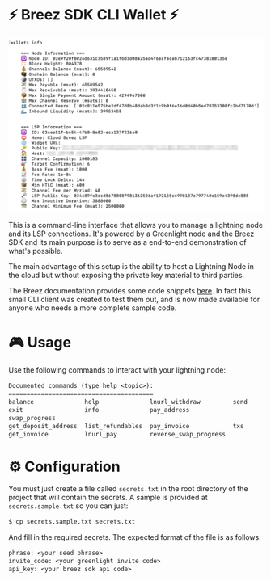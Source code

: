# ⚡ Breez SDK CLI Wallet ⚡

![Sample output for the `info` command](img/info.png)

This is a command-line interface that allows you to manage a lightning node and its LSP connections. It's powered by a Greenlight node and the Breez SDK and its main purpose is to serve as a end-to-end demonstration of what's possible.

The main advantage of this setup is the ability to host a Lightning Node in the cloud but without exposing the private key material to third parties.

The Breez documentation provides some code snippets [here](https://sdk-doc.breez.technology/guide/send_onchain.html). In fact this small CLI client was created to test them out, and is now made available for anyone who needs a more complete sample code.

# 🎮 Usage
Use the following commands to interact with your lightning node:

```
Documented commands (type help <topic>):
========================================
balance              help              lnurl_withdraw         send         
exit                 info              pay_address            swap_progress
get_deposit_address  list_refundables  pay_invoice            txs          
get_invoice          lnurl_pay         reverse_swap_progress
```

# ⚙️ Configuration
You must just create a file called `secrets.txt` in the root directory of the project that will contain the secrets. A sample is provided at `secrets.sample.txt` so you can just:

```bash
$ cp secrets.sample.txt secrets.txt
```

And fill in the required secrets. The expected format of the file is as follows:

```
phrase: <your seed phrase>
invite_code: <your greenlight invite code>
api_key: <your breez sdk api code>
```